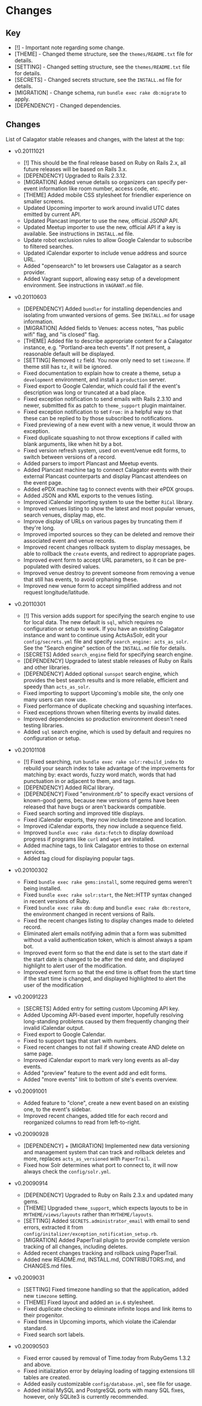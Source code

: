 Changes
=======

Key
---

  * [!] - Important note regarding some change.
  * [THEME] - Changed theme structure, see the `themes/README.txt` file for details.
  * [SETTING] - Changed setting structure, see the `themes/README.txt` file for details.
  * [SECRETS] - Changed secrets structure, see the `INSTALL.md` file for details.
  * [MIGRATION] - Change schema, run `bundle exec rake db:migrate` to apply.
  * [DEPENDENCY] - Changed dependencies.

Changes
-------

List of Calagator stable releases and changes, with the latest at the top:

  * v0.20111021
    * [!] This should be the final release based on Ruby on Rails 2.x, all future releases will be based on Rails 3.x.
    * [DEPENDENCY] Upgraded to Rails 2.3.12.
    * [MIGRATION] Added venue details so organizers can specify per-event information like room number, access code, etc.
    * [THEME] Added mobile CSS stylesheet for friendlier experience on smaller screens.
    * Updated Upcoming importer to work around invalid UTC dates emitted by current API.
    * Updated Plancast importer to use the new, official JSONP API.
    * Updated Meetup importer to use the new, official API if a key is available. See instructions in `INSTALL.md` file.
    * Update robot exclusion rules to allow Google Calendar to subscribe to filtered searches.
    * Updated iCalendar exporter to include venue address and source URL.
    * Added "opensearch" to let browsers use Calagator as a search provider.
    * Added Vagrant support, allowing easy setup of a development environment. See instructions in `VAGRANT.md` file.

  * v0.20110603
    * [DEPENDENCY] Added `bundler` for installing dependencies and isolating from unwanted versions of gems. See `INSTALL.md`  for usage information.
    * [MIGRATION] Added fields to Venues: access notes, "has public wifi" flag, and "is closed" flag.
    * [THEME] Added file to describe appropriate content for a Calagator instance, e.g. "Portland-area tech events". If not present, a reasonable default will be displayed.
    * [SETTING] Removed `tz` field. You now only need to set `timezone`. If theme still has `tz`, it will be ignored.
    * Fixed documentation to explain how to create a theme, setup a `development` environment, and install a `production` server.
    * Fixed export to Google Calendar, which could fail if the event's description was long or truncated at a bad place.
    * Fixed exception notification to send emails with Rails 2.3.10 and newer, submitted fix as patch to `theme_support` plugin maintainer.
    * Fixed exception notification to set `From:` in a helpful way so that these can be replied to by those subscribed to notifications.
    * Fixed previewing of a new event with a new venue, it would throw an exception.
    * Fixed duplicate squashing to not throw exceptions if called with blank arguments, like when hit by a bot.
    * Fixed version refresh system, used on event/venue edit forms, to switch between versions of a record.
    * Added parsers to import Plancast and Meetup events.
    * Added Plancast machine tag to connect Calagator events with their external Plancast counterparts and display Plancast attendees on the event page.
    * Added ePDX machine tag to connect events with their ePDX groups.
    * Added JSON and KML exports to the venues listing.
    * Improved iCalendar importing system to use the better `RiCal` library.
    * Improved venues listing to show the latest and most popular venues, search venues, display map, etc.
    * Improve display of URLs on various pages by truncating them if they're long.
    * Improved imported sources so they can be deleted and remove their associated event and venue records.
    * Improved recent changes rollback system to display messages, be able to rollback the `create` events, and redirect to appropriate pages.
    * Improved event form to accept URL parameters, so it can be pre-populated with desired values.
    * Improved venue destroy to prevent someone from removing a venue that still has events, to avoid orphaning these.
    * Improved new venue form to accept simplified address and not request longitude/latitude.
  * v0.20110301
    * [!] This version adds support for specifying the search engine to use for local data. The new default is `sql`, which requires no configuration or setup to work. If you have an existing Calagator instance and want to continue using ActsAsSolr, edit your `config/secrets.yml` file and specify `search_engine: acts_as_solr`. See the "Search engine" section of the `INSTALL.md` file for details.
    * [SECRETS] Added `search_engine` field for specifying search engine.
    * [DEPENDENCY] Upgraded to latest stable releases of Ruby on Rails and other libraries.
    * [DEPENDENCY] Added optional `sunspot` search engine, which provides the best search results and is more reliable, efficient and speedy than `acts_as_solr`.
    * Fixed importing to support Upcoming's mobile site, the only one many users can now use.
    * Fixed performance of duplicate checking and squashing interfaces.
    * Fixed exceptions thrown when filtering events by invalid dates.
    * Improved dependencies so production environment doesn't need testing libraries.
    * Added `sql` search engine, which is used by default and requires no configuration or setup.
  * v0.20101108
    * [!] Fixed searching, run `bundle exec rake solr:rebuild_index` to rebuild your search index to take advantage of the improvements for matching by: exact words, fuzzy word match, words that had punctuation in or adjacent to them, and tags.
    * [DEPENDENCY] Added RiCal library.
    * [DEPENDENCY] Fixed "environment.rb" to specify exact versions of known-good gems, because new versions of gems have been released that have bugs or aren't backwards compatible.
    * Fixed search sorting and improved title displays.
    * Fixed iCalendar exports, they now include timezone and location.
    * Improved iCalendar exports, they now include a sequence field.
    * Improved `bundle exec rake data:fetch` to display download progress if programs like `curl` and `wget` are installed.
    * Added machine tags, to link Calagator entries to those on external services.
    * Added tag cloud for displaying popular tags.
  * v0.20100302
    * Fixed `bundle exec rake gems:install`, some required gems weren't being installed.
    * Fixed `bundle exec rake solr:start`, the Net::HTTP syntax changed in recent versions of Ruby.
    * Fixed `bundle exec rake db:dump` and `bundle exec rake db:restore`, the environment changed in recent versions of Rails.
    * Fixed the recent changes listing to display changes made to deleted record.
    * Eliminated alert emails notifying admin that a form was submitted without a valid authentication token, which is almost always a spam bot.
    * Improved event form so that the end date is set to the start date if the start date is changed to be after the end date, and displayed highlight to alert user of the modification.
    * Improved event form so that the end time is offset from the start time if the start time is changed, and displayed highlighted to alert the user of the modification
  * v0.20091223
    * [SECRETS] Added entry for setting custom Upcoming API key.
    * Added Upcoming API-based event importer, hopefully resolving long-standing problems caused by them frequently changing their invalid iCalendar output.
    * Fixed export to Google Calendar.
    * Fixed to support tags that start with numbers.
    * Fixed recent changes to not fail if showing create AND delete on same page.
    * Improved iCalendar export to mark very long events as all-day events.
    * Added "preview" feature to the event add and edit forms.
    * Added "more events" link to bottom of site's events overview.
  * v0.20091001
    * Added feature to "clone", create a new event based on an existing one, to the event's sidebar.
    * Improved recent changes, added title for each record and reorganized columns to read from left-to-right.
  * v0.20090928
    * [DEPENDENCY] + [MIGRATION] Implemented new data versioning and management system that can track and rollback deletes and more, replaces `acts_as_versioned` with `PaperTrail`.
    * Fixed how Solr determines what port to connect to, it will now always check the `config/solr.yml`.
  * v0.20090914
    * [DEPENDENCY] Upgraded to Ruby on Rails 2.3.x and updated many gems.
    * [THEME] Upgraded `theme_support`, which expects layouts to be in `MYTHEME/views/layouts` rather than `MYTHEME/layouts`.
    * [SETTING] Added `SECRETS.administrator_email` with email to send errors, extracted it from `config/initalizer/exception_notification_setup.rb`.
    * [MIGRATION] Added PaperTrail plugin to provide complete version tracking of all changes, including deletes.
    * Added recent changes tracking and rollback using PaperTrail.
    * Added new README.md, INSTALL.md, CONTRIBUTORS.md, and CHANGES.md files.
  * v0.2009031
    * [SETTING] Fixed timezone handling so that the application, added new `timezone` setting.
    * [THEME] Fixed layout and added an `ie.6` stylesheet.
    * Fixed duplicate checking to eliminate infinite loops and link items to their progenitor.
    * Fixed times in Upcoming imports, which violate the iCalendar standard.
    * Fixed search sort labels.
  * v0.20090503
    * Fixed error caused by removal of Time.today from RubyGems 1.3.2 and above.
    * Fixed initialization error by delaying loading of tagging extensions till tables are created.
    * Added easily customizable `config/database.yml`, see file for usage.
    * Added initial MySQL and PostgreSQL ports with many SQL fixes, however, only SQLite3 is currently recommended.
